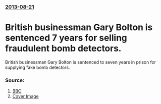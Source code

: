 ### [2013-08-21](/news/2013/08/21/index.md)

# British businessman Gary Bolton is sentenced 7 years for selling fraudulent bomb detectors. 

British businessman Gary Bolton is sentenced to seven years in prison for supplying fake bomb detectors.


### Source:

1. [BBC](http://www.bbc.co.uk/news/uk-england-23768203)
1. [Cover Image](https://ichef-1.bbci.co.uk/news/1024/media/images/68514000/jpg/_68514004_68514003.jpg)
